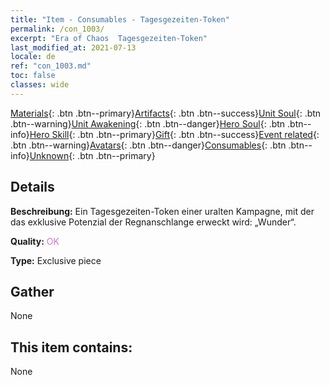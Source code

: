 ```yaml
---
title: "Item - Consumables - Tagesgezeiten-Token"
permalink: /con_1003/
excerpt: "Era of Chaos  Tagesgezeiten-Token"
last_modified_at: 2021-07-13
locale: de
ref: "con_1003.md"
toc: false
classes: wide
---
```

 [Materials](/ItemsDE/){: .btn .btn--primary}[Artifacts](/ItemsDE/Artifacts/){: .btn .btn--success}[Unit Soul](/ItemsDE/UnitSoul/){: .btn .btn--warning}[Unit Awakening](/ItemsDE/UnitAwakening/){: .btn .btn--danger}[Hero Soul](/ItemsDE/HeroSoul/){: .btn .btn--info}[Hero Skill](/ItemsDE/HeroSkill/){: .btn .btn--primary}[Gift](/ItemsDE/Gift/){: .btn .btn--success}[Event related](/ItemsDE/Events/){: .btn .btn--warning}[Avatars](/ItemsDE/Avatars/){: .btn .btn--danger}[Consumables](/ItemsDE/Consumables/){: .btn .btn--info}[Unknown](/ItemsDE/Unknown/){: .btn .btn--primary}

## Details
 **Beschreibung:** Ein Tagesgezeiten-Token einer uralten Kampagne, mit der das exklusive Potenzial der Regnanschlange erweckt wird: „Wunder“.

 **Quality:** <span style="color: #DA70D6">OK</span>

 **Type:** Exclusive piece

## Gather

  None

## This item contains:

  None

